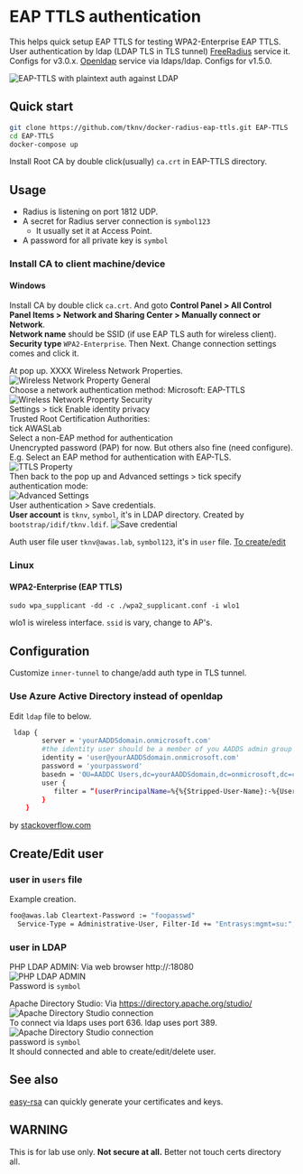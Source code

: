 # EAP TTLS authentication

This helps quick setup EAP TTLS for testing WPA2-Enterprise EAP TTLS. User authentication by ldap (LDAP TLS in TLS tunnel)
[FreeRadius](https://github.com/FreeRADIUS/freeradius-server) service it. Configs for v3.0.x.
[Openldap](https://git.openldap.org/openldap/openldap) service via ldaps/ldap. Configs for v1.5.0.

![EAP-TTLS with plaintext auth against LDAP](./img/eap-ttls-ldap.png "EAP-TTLS with plaintext auth against LDAP")

## Quick start

```bash
git clone https://github.com/tknv/docker-radius-eap-ttls.git EAP-TTLS
cd EAP-TTLS
docker-compose up
```

Install Root CA by double click(usually) `ca.crt` in EAP-TTLS directory.

## Usage

* Radius is listening on port 1812 UDP.
* A secret for Radius server connection is `symbol123`
    * It usually set it at Access Point.
* A password for all private key is `symbol`

### Install CA to client machine/device

#### Windows

Install CA by double click `ca.crt`. And goto **Control Panel > All Control Panel Items > Network and Sharing Center > Manually connect or Network**.  
**Network name** should be SSID (if use EAP TLS auth for wireless client). **Security type** `WPA2-Enterprise`. Then Next. Change connection settings comes and click it.

At pop up. XXXX Wireless Network Properties.  
![Wireless Network Property General](./img/wnp-con.png)  
Choose a network authentication method: Microsoft: EAP-TTLS  
![Wireless Network Property Security](./img/wnp-sec.png)  
Settings > tick Enable identity privacy  
Trusted Root Certification Authorities:  
  tick AWASLab  
Select a non-EAP method for authentication  
Unencrypted password (PAP) for now. But others also fine (need configure). E.g. Select an EAP method for authentication with EAP-TLS.  
![TTLS Property](./img/ttls-prop.png)  
Then back to the pop up and Advanced settings > tick specify authentication mode:  
![Advanced Settings](./img/advanced.png)  
User authentication > Save credentials.  
**User account** is `tknv`, `symbol`, it's in LDAP directory. Created by `bootstrap/idif/tknv.ldif`.
![Save credential](./img/cred.png)  

Auth user file user `tknv@awas.lab`, `symbol123`, it's in `user` file. [To create/edit](#createedit-user)  

### Linux

#### WPA2-Enterprise (EAP TTLS)

`sudo wpa_supplicant -dd -c ./wpa2_supplicant.conf -i wlo1`

wlo1 is wireless interface. `ssid` is vary, change to AP's. 

## Configuration

Customize `inner-tunnel` to change/add auth type in TLS tunnel.

### Use Azure Active Directory instead of openldap

Edit `ldap` file to below.

```bash
 ldap {
        server = 'yourAADDSdomain.onmicrosoft.com'
        #the identity user should be a member of you AADDS admin group
        identity = 'user@yourAADDSdomain.onmicrosoft.com' 
        password = 'yourpassword'
        basedn = 'OU=AADDC Users,dc=yourAADDSdomain,dc=onmicrosoft,dc=com'
        user {
           filter = “(userPrincipalName=%{%{Stripped-User-Name}:-%{User-Name}})”
        }
    }
```

by [stackoverflow.com](https://stackoverflow.com/questions/40747952/freeradius-authentication-through-azure-active-directory)

## Create/Edit user

### user in `users` file

Example creation.

```bash
foo@awas.lab Cleartext-Password := "foopasswd"
  Service-Type = Administrative-User, Filter-Id += "Entrasys:mgmt=su:", Filter-Id += "Entrasys:version=1:mgmt=su:"
```

### user in LDAP

PHP LDAP ADMIN:
Via web browser http://<the docker host IP address>:18080  
![PHP LDAP ADMIN](./img/phpldapadmin.png "Log in to php ldap admin")  
Password is `symbol`

Apache Directory Studio:
Via https://directory.apache.org/studio/
![Apache Directory Studio connection](./img/ads01.png "Property Connection Network parameters")  
To connect via ldaps uses port 636. ldap uses port 389.
![Apache Directory Studio connection](./img/ads02.png "Property Connection Authentications")  
password is `symbol`  
It should connected and able to create/edit/delete user.

## See also

[easy-rsa](https://github.com/OpenVPN/easy-rsa/) can quickly generate your certificates and keys.

## WARNING

This is for lab use only. **Not secure at all.**
Better not touch certs directory all.
